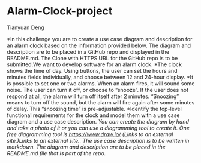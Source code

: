 # Alarm-Clock-project

Tianyuan Deng

*In this challenge you are to create a use case diagram and description for an alarm clock based on the information provided below. The diagram and description are to be placed in a GitHub repo and displayed in the README.md. The Clone with HTTPS URL for the GitHub repo is to be submitted.We want to develop software for an alarm clock.
*The clock shows the time of day. Using buttons, the user can set the hours and minutes fields individually, and choose between 12 and 24-hour display.
*It is possible to set one or two alarms. When an alarm fires, it will sound some noise. The user can turn it off, or choose to “snooze”. If the user does not respond at all, the alarm will turn off itself after 2 minutes. “Snoozing” means to turn off the sound, but the alarm will fire again after some minutes of delay. This “snoozing time” is pre-adjustable.
*Identify the top-level functional requirements for the clock and model them with a use case diagram and a use case description.
*You can create the diagram by hand and take a photo of it or you can use a diagramming tool to create it. One free diagramming tool is https://www.draw.io/ (Links to an external site.)Links to an external site.. The use case description is to be written in markdown. The diagram and description are to be placed in the README.md file that is part of the repo.*
